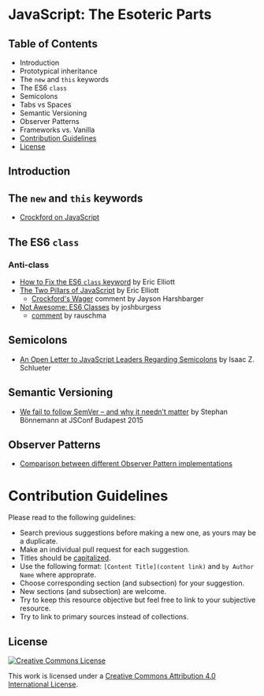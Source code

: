 # JavaScript: The Esoteric Parts

## Table of Contents

- Introduction
- Prototypical inheritance
- The `new` and `this` keywords
- The ES6 `class`
- Semicolons
- Tabs vs Spaces
- Semantic Versioning
- Observer Patterns
- Frameworks vs. Vanilla
- [Contribution Guidelines](#contribution-guidelines)
- [License](#license)

## Introduction

## The `new` and `this` keywords

- [Crockford on JavaScript](https://www.youtube.com/watch?v=ya4UHuXNygM&t=50m23s)

## The ES6 `class`

### Anti-class

- [How to Fix the ES6 `class` keyword](https://medium.com/javascript-scene/how-to-fix-the-es6-class-keyword-2d42bb3f4caf) by Eric Elliott
- [The Two Pillars of JavaScript](https://medium.com/javascript-scene/the-two-pillars-of-javascript-ee6f3281e7f3) by Eric Elliott
  - [Crockford's Wager](https://medium.com/@hypercubed/ok-let-me-play-devils-advocate-for-a-second-and-introduce-crockford-s-wager-f8e051cc52a) comment by Jayson Harshbarger
- [Not Awesome: ES6 Classes](https://github.com/joshburgess/not-awesome-es6-classes) by joshburgess
  - [comment](https://www.reddit.com/r/javascript/comments/3nkycz/not_awesome_es6_classes_a_curated_list_of/) by rauschma

## Semicolons

- [An Open Letter to JavaScript Leaders Regarding Semicolons](http://blog.izs.me/post/2353458699/an-open-letter-to-javascript-leaders-regarding) by Isaac Z. Schlueter

## Semantic Versioning

- [We fail to follow SemVer – and why it needn’t matter](https://www.youtube.com/watch?v=tc2UgG5L7WM&index=6&list=PLFZ5NyC0xHDaaTy6tY9p0C0jd_rRRl5Zm) by Stephan Bönnemann at JSConf Budapest 2015

## Observer Patterns

- [Comparison between different Observer Pattern implementations](https://github.com/millermedeiros/js-signals/wiki/Comparison-between-different-Observer-Pattern-implementations)

# Contribution Guidelines

Please read to the following guidelines:

- Search previous suggestions before making a new one, as yours may be a duplicate.
- Make an individual pull request for each suggestion.
- Titles should be [capitalized](http://grammar.yourdictionary.com/capitalization/rules-for-capitalization-in-titles.html).
- Use the following format: `[Content Title](content link)` and `by Author Name` where approprate.
- Choose corresponding section (and subsection) for your suggestion. 
- New sections (and subsection) are welcome.
- Try to keep this resource objective but feel free to link to your subjective resource.
- Try to link to primary sources instead of collections.

## License

[![Creative Commons License](http://i.creativecommons.org/l/by/4.0/88x31.png)](http://creativecommons.org/licenses/by/4.0/)

This work is licensed under a [Creative Commons Attribution 4.0 International License](http://creativecommons.org/licenses/by/4.0/).
